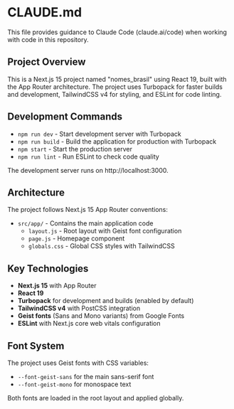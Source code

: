 # CLAUDE.md

This file provides guidance to Claude Code (claude.ai/code) when working with code in this repository.

## Project Overview

This is a Next.js 15 project named "nomes_brasil" using React 19, built with the App Router architecture. The project uses Turbopack for faster builds and development, TailwindCSS v4 for styling, and ESLint for code linting.

## Development Commands

- `npm run dev` - Start development server with Turbopack
- `npm run build` - Build the application for production with Turbopack
- `npm start` - Start the production server
- `npm run lint` - Run ESLint to check code quality

The development server runs on http://localhost:3000.

## Architecture

The project follows Next.js 15 App Router conventions:

- `src/app/` - Contains the main application code
  - `layout.js` - Root layout with Geist font configuration
  - `page.js` - Homepage component
  - `globals.css` - Global CSS styles with TailwindCSS

## Key Technologies

- **Next.js 15** with App Router
- **React 19**
- **Turbopack** for development and builds (enabled by default)
- **TailwindCSS v4** with PostCSS integration
- **Geist fonts** (Sans and Mono variants) from Google Fonts
- **ESLint** with Next.js core web vitals configuration

## Font System

The project uses Geist fonts with CSS variables:
- `--font-geist-sans` for the main sans-serif font
- `--font-geist-mono` for monospace text

Both fonts are loaded in the root layout and applied globally.